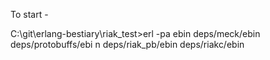 To start -

C:\git\erlang-bestiary\riak_test>erl -pa ebin deps/meck/ebin deps/protobuffs/ebi
n deps/riak_pb/ebin deps/riakc/ebin
